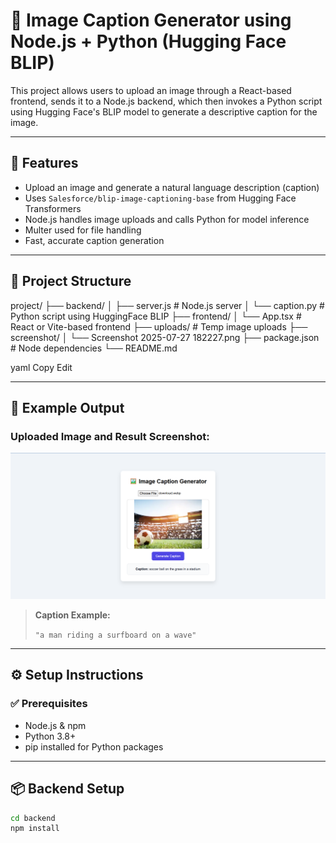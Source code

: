 # 🧠 Image Caption Generator using Node.js + Python (Hugging Face BLIP)

This project allows users to upload an image through a React-based frontend, sends it to a Node.js backend, which then invokes a Python script using Hugging Face's BLIP model to generate a descriptive caption for the image.

---

## 🚀 Features

- Upload an image and generate a natural language description (caption)
- Uses `Salesforce/blip-image-captioning-base` from Hugging Face Transformers
- Node.js handles image uploads and calls Python for model inference
- Multer used for file handling
- Fast, accurate caption generation

---

## 📂 Project Structure

project/
├── backend/
│ ├── server.js # Node.js server
│ └── caption.py # Python script using HuggingFace BLIP
├── frontend/
│ └── App.tsx # React or Vite-based frontend
├── uploads/ # Temp image uploads
├── screenshot/
│ └── Screenshot 2025-07-27 182227.png
├── package.json # Node dependencies
└── README.md

yaml
Copy
Edit

---

## 🧪 Example Output

### Uploaded Image and Result Screenshot:

![Generated Result](screenshot/Screenshot%202025-07-27%20182227.png)

> **Caption Example:**
>
> `"a man riding a surfboard on a wave"`

---

## ⚙️ Setup Instructions

### ✅ Prerequisites

- Node.js & npm
- Python 3.8+
- pip installed for Python packages

---

## 📦 Backend Setup

```bash
cd backend
npm install
